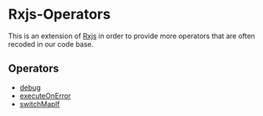 # Rxjs-Operators

This is an extension of [Rxjs](https://github.com/ReactiveX/rxjs) in order to provide more operators that are often recoded in our code base.

## Operators

- [debug](/src/debug)
- [executeOnError](/src/execute-on-error)
- [switchMapIf](src/switch-map-if)
